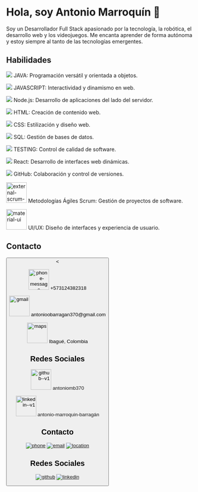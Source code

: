<h1>Hola, soy Antonio Marroquín 👋</h1>

<p>Soy un Desarrollador Full Stack apasionado por la tecnología, la robótica, el desarrollo web y los videojuegos. Me encanta aprender de forma autónoma y estoy siempre al tanto de las tecnologías emergentes.</p>




<h2>Habilidades</h2>

  <p><img src="https://img.icons8.com/color/48/000000/java-coffee-cup-logo--v1.png"/> JAVA: Programación versátil y orientada a objetos.</p>
  <p><img src="https://img.icons8.com/color/48/000000/javascript--v1.png"/> JAVASCRIPT: Interactividad y dinamismo en web.</p>
  <p><img src="https://img.icons8.com/color/48/000000/nodejs.png"/> Node.js: Desarrollo de aplicaciones del lado del servidor.</p>
  <p><img src="https://img.icons8.com/color/48/000000/html-5--v1.png"/> HTML: Creación de contenido web.</p>
  <p><img src="https://img.icons8.com/color/48/000000/css3.png"/> CSS: Estilización y diseño web.</p>
  <p><img src="https://img.icons8.com/color/48/000000/sql.png"/> SQL: Gestión de bases de datos.</p>
  <p><img src="https://img.icons8.com/color/48/000000/test-tube.png"/> TESTING: Control de calidad de software.</p>
  <p><img src="https://img.icons8.com/color/48/000000/react-native.png"/> React: Desarrollo de interfaces web dinámicas.</p>
  <p><img src="https://img.icons8.com/color/48/000000/github--v1.png"/> GitHub: Colaboración y control de versiones.</p>
  <p><img width="55" height="55" src="https://img.icons8.com/external-flaticons-flat-flat-icons/64/external-scrum-agile-flaticons-flat-flat-icons-6.png" alt="external-scrum-agile-flaticons-flat-flat-icons-6"/> Metodologías Ágiles Scrum: Gestión de proyectos de software.</p>
  <p><img width="55" height="55" src="https://img.icons8.com/color/48/material-ui.png" alt="material-ui"/> UI/UX: Diseño de interfaces y experiencia de usuario.</p>



<h2>Contacto</h2>

<button><

  <p><img width="55" height="55" src="https://img.icons8.com/cotton/64/phone-message.png" alt="phone-message"/> +573124382318</p>
  <p><img width="55" height="55" src="https://img.icons8.com/plasticine/100/gmail.png" alt="gmail"/> antonioobarragan370@gmail.com</p>
  <p><img width="55" height="55" src="https://img.icons8.com/fluency/48/maps.png" alt="maps"/> Ibagué, Colombia</p>


<h2>Redes Sociales</h2>

  <p><img width="55" height="55" src="https://img.icons8.com/color/48/github--v1.png" alt="github--v1"/> <a href="https://github.com/antoniomb370" style="text-decoration: none;">antoniomb370</a></p>
  <p><img width="55" height="55" src="https://img.icons8.com/dusk/64/linkedin--v1.png" alt="linkedin--v1"/> <a href="https://linkedin.com/in/antonio-marroquin-barragán" style="text-decoration: none;">antonio-marroquin-barragán</a></p>


<h2>Contacto</h2>

[![phone](https://img.icons8.com/cotton/64/phone-message.png)](tel:+573124382318)
[![email](https://img.icons8.com/plasticine/100/gmail.png)](mailto:antonioobarragan370@gmail.com)
[![location](https://img.icons8.com/fluency/48/maps.png)](https://www.google.com/maps?q=Ibagué,+Colombia)

<h2>Redes Sociales</h2>

[![github](https://img.icons8.com/color/48/github--v1.png)](https://github.com/antoniomb370)
[![linkedin](https://img.icons8.com/dusk/64/linkedin--v1.png)](https://linkedin.com/in/antonio-marroquin-barragán)

